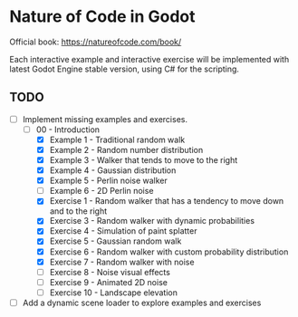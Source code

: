 # Nature of Code in Godot

Official book: https://natureofcode.com/book/

Each interactive example and interactive exercise will be implemented with latest Godot Engine stable version, using C# for the scripting.

## TODO

- [ ] Implement missing examples and exercises.
  - [ ] 00 - Introduction
    - [x] Example 1 - Traditional random walk
    - [x] Example 2 - Random number distribution
    - [x] Example 3 - Walker that tends to move to the right
    - [x] Example 4 - Gaussian distribution
    - [x] Example 5 - Perlin noise walker
    - [ ] Example 6 - 2D Perlin noise
    - [x] Exercise 1 - Random walker that has a tendency to move down and to the right
    - [x] Exercise 3 - Random walker with dynamic probabilities
    - [x] Exercise 4 - Simulation of paint splatter
    - [x] Exercise 5 - Gaussian random walk
    - [x] Exercise 6 - Random walker with custom probability distribution
    - [x] Exercise 7 - Random walker with noise
    - [ ] Exercise 8 - Noise visual effects
    - [ ] Exercise 9 - Animated 2D noise 
    - [ ] Exercise 10 - Landscape elevation 
- [ ] Add a dynamic scene loader to explore examples and exercises